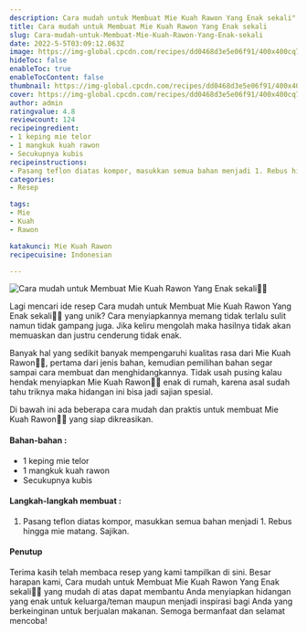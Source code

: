 ```yaml
---
description: Cara mudah untuk Membuat Mie Kuah Rawon Yang Enak sekali"
title: Cara mudah untuk Membuat Mie Kuah Rawon Yang Enak sekali
slug: Cara-mudah-untuk-Membuat-Mie-Kuah-Rawon-Yang-Enak-sekali
date: 2022-5-5T03:09:12.063Z
image: https://img-global.cpcdn.com/recipes/dd0468d3e5e06f91/400x400cq70/photo.jpg
hideToc: false
enableToc: true
enableTocContent: false
thumbnail: https://img-global.cpcdn.com/recipes/dd0468d3e5e06f91/400x400cq70/photo.jpg
cover: https://img-global.cpcdn.com/recipes/dd0468d3e5e06f91/400x400cq70/photo.jpg
author: admin
ratingvalue: 4.8
reviewcount: 124
recipeingredient:
- 1 keping mie telor
- 1 mangkuk kuah rawon
- Secukupnya kubis
recipeinstructions:
- Pasang teflon diatas kompor, masukkan semua bahan menjadi 1. Rebus hingga mie matang. Sajikan.
categories:
- Resep

tags:
- Mie
- Kuah
- Rawon

katakunci: Mie Kuah Rawon
recipecuisine: Indonesian

---
```


![Cara mudah untuk Membuat Mie Kuah Rawon Yang Enak sekali👩‍🍳](https://img-global.cpcdn.com/recipes/dd0468d3e5e06f91/400x400cq70/photo.jpg)

Lagi mencari ide resep Cara mudah untuk Membuat Mie Kuah Rawon Yang Enak sekali👩‍🍳 yang unik? Cara menyiapkannya memang tidak terlalu sulit namun tidak gampang juga. Jika keliru mengolah maka hasilnya tidak akan memuaskan dan justru cenderung tidak enak.

Banyak hal yang sedikit banyak mempengaruhi kualitas rasa dari Mie Kuah Rawon👩‍🍳, pertama dari jenis bahan, kemudian pemilihan bahan segar sampai cara membuat dan menghidangkannya. Tidak usah pusing kalau hendak menyiapkan Mie Kuah Rawon👩‍🍳 enak di rumah, karena asal sudah tahu triknya maka hidangan ini bisa jadi sajian spesial.

Di bawah ini ada beberapa cara mudah dan praktis untuk membuat Mie Kuah Rawon👩‍🍳 yang siap dikreasikan.

<!--inarticleads1-->

#### Bahan-bahan :

- 1 keping mie telor
- 1 mangkuk kuah rawon
- Secukupnya kubis

<!--inarticleads2-->

#### Langkah-langkah membuat :

1. Pasang teflon diatas kompor, masukkan semua bahan menjadi 1. Rebus hingga mie matang. Sajikan.

#### Penutup

Terima kasih telah membaca resep yang kami tampilkan di sini. Besar harapan kami, Cara mudah untuk Membuat Mie Kuah Rawon Yang Enak sekali👩‍🍳 yang mudah di atas dapat membantu Anda menyiapkan hidangan yang enak untuk keluarga/teman maupun menjadi inspirasi bagi Anda yang berkeinginan untuk berjualan makanan. Semoga bermanfaat dan selamat mencoba!